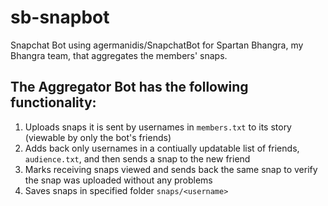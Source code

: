 # sb-snapbot
Snapchat Bot using agermanidis/SnapchatBot for Spartan Bhangra, my Bhangra team, that aggregates the members' snaps.

## The Aggregator Bot has the following functionality:

1. Uploads snaps it is sent by usernames in `members.txt` to its story (viewable by only the bot's friends)
2. Adds back only usernames in a contiually updatable list of friends, `audience.txt`, and then sends a snap to the new friend
3. Marks receiving snaps viewed and sends back the same snap to verify the snap was uploaded without any problems
4. Saves snaps in specified folder `snaps/<username>`


